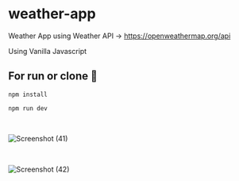 # weather-app

Weather App using Weather API -> https://openweathermap.org/api

Using Vanilla Javascript

## For run or clone 🚀

  ```
  npm install

  npm run dev
  ```
  
  <br>

![Screenshot (41)](https://user-images.githubusercontent.com/43547833/63273774-de32c000-c29e-11e9-9742-1f3a8b29dfcc.png)

<br>

![Screenshot (42)](https://user-images.githubusercontent.com/43547833/63274063-6f099b80-c29f-11e9-9060-3e908b6862dd.png)
